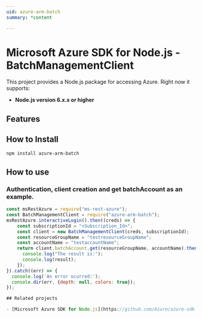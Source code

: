 ```yaml
---
uid: azure-arm-batch
summary: *content

---
```

# Microsoft Azure SDK for Node.js - BatchManagementClient
This project provides a Node.js package for accessing Azure. Right now it supports:
- **Node.js version 6.x.x or higher**

## Features


## How to Install

```bash
npm install azure-arm-batch
```

## How to use

### Authentication, client creation and get batchAccount as an example.

```javascript
const msRestAzure = require("ms-rest-azure");
const BatchManagementClient = require("azure-arm-batch");
msRestAzure.interactiveLogin().then((creds) => {
    const subscriptionId = "<Subscription_Id>";
    const client = new BatchManagementClient(creds, subscriptionId);
    const resourceGroupName = "testresourceGroupName";
    const accountName = "testaccountName";
    return client.batchAccount.get(resourceGroupName, accountName).then((result) => {
      console.log("The result is:");
      console.log(result);
    });
}).catch((err) => {
  console.log('An error ocurred:');
  console.dir(err, {depth: null, colors: true});
});

## Related projects

- [Microsoft Azure SDK for Node.js](https://github.com/Azure/azure-sdk-for-node)
